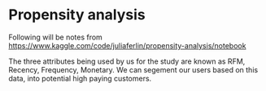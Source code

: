 
# Propensity analysis
Following will be notes from 
https://www.kaggle.com/code/juliaferlin/propensity-analysis/notebook

The three attributes being used by us for the study are known as RFM,
 Recency, Frequency, Monetary. We can segement our users based on this data, into potential high paying customers. 
 
